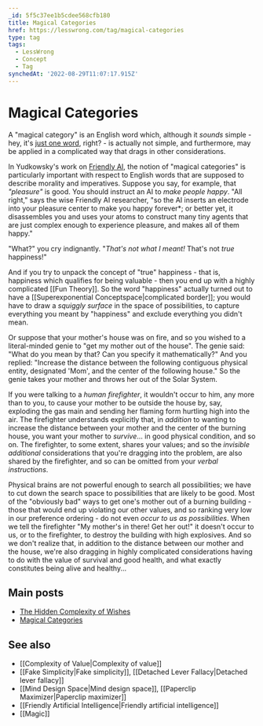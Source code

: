 ```yaml
---
_id: 5f5c37ee1b5cdee568cfb180
title: Magical Categories
href: https://lesswrong.com/tag/magical-categories
type: tag
tags:
  - LessWrong
  - Concept
  - Tag
synchedAt: '2022-08-29T11:07:17.915Z'
---
```

# Magical Categories

A "magical category" is an English word which, although it _sounds_ simple - hey, it's [just one word](https://wiki.lesswrong.com/wiki/Minimum_message_length), right? - is actually not simple, and furthermore, may be applied in a complicated way that drags in other considerations.

In Yudkowsky's work on [Friendly AI](https://wiki.lesswrong.com/wiki/Friendly_AI), the notion of "magical categories" is particularly important with respect to English words that are supposed to describe morality and imperatives. Suppose you say, for example, that _"pleasure"_ is good. You should instruct an AI to _make people happy_. "All right," says the wise Friendly AI researcher, "so the AI inserts an electrode into your pleasure center to make you happy forever*; or better yet, it disassembles you and uses your atoms to construct many tiny agents that are just complex enough to experience pleasure, and makes all of them happy."

"What?" you cry indignantly. "_That's not what I meant!_ That's not _true_ happiness!"

And if you try to unpack the concept of "true" happiness - that is, happiness which qualifies for being valuable - then you end up with a highly complicated [[Fun Theory]]. So the word "happiness" actually turned out to have a [[Superexponential Conceptspace|complicated border]]; you would have to draw a _squiggly surface_ in the space of possibilities, to capture everything you meant by "happiness" and exclude everything you didn't mean.

Or suppose that your mother's house was on fire, and so you wished to a literal-minded genie to "get my mother out of the house". The genie said: "What do you mean by that? Can you specify it mathematically?" And you replied: "Increase the distance between the following contiguous physical entity, designated 'Mom', and the center of the following house." So the genie takes your mother and throws her out of the Solar System.

If you were talking to a _human firefighter_, it wouldn't occur to him, any more than to you, to cause your mother to be outside the house by, say, exploding the gas main and sending her flaming form hurtling high into the air. The firefighter understands explicitly that, in _addition_ to wanting to increase the distance between your mother and the center of the burning house, you want your mother to _survive_... in good physical condition, and so on. The firefighter, to some extent, shares your values; and so the _invisible additional_ considerations that you're dragging into the problem, are also shared by the firefighter, and so can be omitted from your _verbal instructions_.

Physical brains are not powerful enough to search all possibilities; we have to cut down the search space to possibilities that are likely to be good. Most of the "obviously bad" ways to get one's mother out of a burning building - those that would end up violating our other values, and so ranking very low in our preference ordering - do not even _occur to us as possibilities_. When we tell the firefighter "My mother's in there! Get her out!" it doesn't occur to us, or to the firefighter, to destroy the building with high explosives. And so we don't realize that, in addition to the distance between our mother and the house, we're also dragging in highly complicated considerations having to do with the value of survival and good health, and what exactly constitutes being alive and healthy...

Main posts
----------

*   [The Hidden Complexity of Wishes](http://lesswrong.com/lw/ld/the_hidden_complexity_of_wishes/)
*   [Magical Categories](http://lesswrong.com/lw/td/magical_categories/)

See also
--------

*   [[Complexity of Value|Complexity of value]]
*   [[Fake Simplicity|Fake simplicity]], [[Detached Lever Fallacy|Detached lever fallacy]]
*   [[Mind Design Space|Mind design space]], [[Paperclip Maximizer|Paperclip maximizer]]
*   [[Friendly Artificial Intelligence|Friendly artificial intelligence]]
*   [[Magic]]